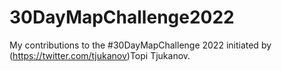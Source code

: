# 30DayMapChallenge2022
My contributions to the #30DayMapChallenge 2022 initiated by (https://twitter.com/tjukanov)Topi Tjukanov.
